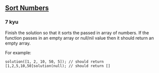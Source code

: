 <h2><a href=https://www.codewars.com/kata/5174a4c0f2769dd8b1000003/train/javascript target="_blank">Sort Numbers</a></h2><h3>7 kyu</h3><p>Finish the solution so that it sorts the passed in array of numbers. If the function passes in an empty array or null/nil value then it should return an empty array.</p><p>For example:</p><pre style="display: none;"><code class="language-r"><span class="cm-variable">solution</span>(<span class="cm-variable">c</span>(<span class="cm-number">1</span>, <span class="cm-number">2</span>, <span class="cm-number">3</span>, <span class="cm-number">10</span>, <span class="cm-number">5</span>)) <span class="cm-comment"># should return c(1, 2, 3, 5, 10)</span><span class="cm-variable">solution</span>(<span class="cm-atom">NULL</span>)              <span class="cm-comment"># should return NULL</span></code></pre><pre style="display: none;"><code class="language-php"><span class="cm-variable">solution</span>([<span class="cm-number">1</span>, <span class="cm-number">2</span>, <span class="cm-number">10</span>, <span class="cm-number">50</span>, <span class="cm-number">5</span>]); <span class="cm-comment">// should return [1,2,5,10,50]</span><span class="cm-variable">solution</span>(<span class="cm-atom">null</span>); <span class="cm-comment">// should return []</span></code></pre><pre><code class="language-javascript"><span class="cm-variable">solution</span>([<span class="cm-number">1</span>, <span class="cm-number">2</span>, <span class="cm-number">10</span>, <span class="cm-number">50</span>, <span class="cm-number">5</span>]); <span class="cm-comment">// should return [1,2,5,10,50]</span><span class="cm-variable">solution</span>(<span class="cm-atom">null</span>); <span class="cm-comment">// should return []</span></code></pre><pre style="display: none;"><code class="language-typescript"><span class="cm-variable">solution</span>([<span class="cm-number">1</span>, <span class="cm-number">2</span>, <span class="cm-number">10</span>, <span class="cm-number">50</span>, <span class="cm-number">5</span>]); <span class="cm-comment">// should return [1, 2, 5, 10, 50]</span><span class="cm-variable">solution</span>([]); <span class="cm-comment">// should return []</span></code></pre><pre style="display: none;"><code class="language-coffeescript"><span class="cm-variable">solution</span><span class="cm-punctuation">(</span><span class="cm-punctuation">[</span><span class="cm-number">1</span><span class="cm-punctuation">,</span> <span class="cm-number">2</span><span class="cm-punctuation">,</span> <span class="cm-number">10</span><span class="cm-punctuation">,</span> <span class="cm-number">50</span><span class="cm-punctuation">,</span> <span class="cm-number">5</span><span class="cm-punctuation">]</span><span class="cm-punctuation">)</span> <span class="cm-comment"># should return [1,2,5,10,50]</span><span class="cm-variable">solution</span><span class="cm-punctuation">(</span><span class="cm-atom">null</span><span class="cm-punctuation">)</span> <span class="cm-comment"># should return []</span></code></pre><pre style="display: none;"><code class="language-ruby"><span class="cm-variable">solution</span>([<span class="cm-number">1</span>, <span class="cm-number">2</span>, <span class="cm-number">10</span>, <span class="cm-number">50</span>, <span class="cm-number">5</span>]) <span class="cm-comment"># should return [1,2,5,10,50]</span><span class="cm-variable">solution</span>(<span class="cm-keyword">nil</span>) <span class="cm-comment"># should return []</span></code></pre><pre style="display: none;"><code class="language-python"><span class="cm-variable">solution</span>([<span class="cm-number">1</span>,<span class="cm-number">2</span>,<span class="cm-number">3</span>,<span class="cm-number">10</span>,<span class="cm-number">5</span>]) <span class="cm-comment"># should return [1,2,3,5,10]</span><span class="cm-variable">solution</span>(<span class="cm-keyword">None</span>) <span class="cm-comment"># should return []</span></code></pre><pre style="display: none;"><code class="language-julia"><span class="cm-variable">solution</span>([<span class="cm-number">1</span>, <span class="cm-number">2</span>, <span class="cm-number">10</span>, <span class="cm-number">50</span>, <span class="cm-number">5</span>]) <span class="cm-comment"># should return [1,2,5,10,50]</span><span class="cm-variable">solution</span>(<span class="cm-builtin">nothing</span>) <span class="cm-comment"># should return []</span></code></pre><pre style="display: none;"><code class="language-csharp"><span class="cm-variable">SortNumbers</span>(<span class="cm-keyword">new</span> <span class="cm-type">int</span>[] { <span class="cm-number">1</span>, <span class="cm-number">2</span>, <span class="cm-number">10</span>, <span class="cm-number">50</span>, <span class="cm-number">5</span> }); <span class="cm-comment">// should return new int[] { 1, 2, 5, 10, 50 }</span><span class="cm-variable">SortNumbers</span>(<span class="cm-atom">null</span>); <span class="cm-comment">// should return new int[] { }</span></code></pre><pre style="display: none;"><code class="language-rust"><span class="cm-variable">sort_numbers</span>(&amp;<span class="cm-variable-3">vec!</span>[<span class="cm-number">1</span>, <span class="cm-number">2</span>, <span class="cm-number">3</span>, <span class="cm-number">10</span>, <span class="cm-number">5</span>]); <span class="cm-comment">// should return vec![1, 2, 3, 5, 10]</span><span class="cm-variable">sort_numbers</span>(&amp;<span class="cm-variable-3">vec!</span>[]); <span class="cm-comment">// should return !vec[]</span></code></pre><pre style="display: none;"><code class="language-haskell"><span class="cm-variable">sortNumbers</span> [<span class="cm-number">1</span>, <span class="cm-number">2</span>, <span class="cm-number">10</span>, <span class="cm-number">50</span>, <span class="cm-number">5</span>] <span class="cm-keyword">=</span> <span class="cm-builtin">Just</span> [<span class="cm-number">1</span>, <span class="cm-number">2</span>, <span class="cm-number">5</span>, <span class="cm-number">10</span>, <span class="cm-number">50</span>]<span class="cm-variable">sortNumbers</span> [] <span class="cm-keyword">=</span> <span class="cm-builtin">Nothing</span></code></pre><pre style="display: none;"><code class="language-lambdacalc"><span class="cm-comment"># (Note in Lambda Calculus we have lists instead of arrays.)</span><span class="cm-variable-2">nums</span> <span class="cm-text">=</span> <span class="cm-text">cons</span> <span class="cm-number">1</span> <span class="cm-bracket">(</span><span class="cm-text">cons</span> <span class="cm-number">2</span> <span class="cm-bracket">(</span><span class="cm-text">cons</span> <span class="cm-number">10</span> <span class="cm-bracket">(</span><span class="cm-text">cons</span> <span class="cm-number">50</span> <span class="cm-bracket">(</span><span class="cm-text">cons</span> <span class="cm-number">5</span> <span class="cm-text">nil</span><span class="cm-bracket">)</span><span class="cm-bracket">)</span><span class="cm-bracket">)</span><span class="cm-bracket">)</span><span class="cm-text">sort</span> <span class="cm-text">nums</span> <span class="cm-comment"># cons 1 (cons 2 (cons 5 (cons 10 (cons 50 nil))))</span></code></pre><pre style="display: none;"><code class="language-cpp"><span class="cm-variable">sortNumbers</span>({<span class="cm-number">1</span>, <span class="cm-number">2</span>, <span class="cm-number">10</span>, <span class="cm-number">50</span>, <span class="cm-number">5</span>}) <span class="cm-comment">// sholud return {1, 2, 5, 10, 50}</span><span class="cm-variable">sortNumbers</span>({}) <span class="cm-comment">// should return {}</span></code></pre><pre style="display: none;"><code class="language-c"><span class="cm-type">int</span> <span class="cm-variable">array</span>[<span class="cm-number">5</span>] <span class="cm-operator">=</span> {<span class="cm-number">1</span>, <span class="cm-number">2</span>, <span class="cm-number">10</span>, <span class="cm-number">50</span>, <span class="cm-number">5</span>};<span class="cm-variable">sort_ascending</span>(<span class="cm-number">5</span>, <span class="cm-variable">array</span>); <span class="cm-comment">// array is now {1, 2, 5, 10, 50}</span><span class="cm-variable">sort_ascending</span>(<span class="cm-number">0</span>, <span class="cm-atom">NULL</span>); <span class="cm-comment">// nothing to do for empty array</span></code></pre><pre style="display: none;"><code class="language-cobol">      SortNumbers([<span class="cm-number">1</span>, <span class="cm-number">2</span>, <span class="cm-number">10</span>, <span class="cm-number">50</span>, <span class="cm-number">5</span>])      <span class="cm-comment">*  -&gt; res = [1, 2, 5, 10, 50]</span>      SortNumbers([])      <span class="cm-comment">*  -&gt; res = []</span></code></pre><pre style="display: none;"><code class="language-scala"><span class="cm-variable">sol</span>(<span class="cm-type">List</span>(<span class="cm-number">0</span>, <span class="cm-number">3</span>, <span class="cm-number">2</span>, <span class="cm-number">5</span>, <span class="cm-number">4</span>, <span class="cm-number">1</span>)) <span class="cm-comment">// returns List(0, 1, 2, 3, 4, 5)</span><span class="cm-variable">sol</span>(<span class="cm-type">List</span>()) <span class="cm-comment">// returns List()</span></code></pre><pre style="display: none;"><code class="language-crystal"><span class="cm-variable">solution</span>([<span class="cm-number">1</span>, <span class="cm-number">2</span>, <span class="cm-number">10</span>, <span class="cm-number">50</span>, <span class="cm-number">5</span>]) <span class="cm-comment"># should return [1,2,5,10,50]</span><span class="cm-variable">solution</span>(<span class="cm-atom">nil</span>) <span class="cm-comment"># should return [] of Int32</span></code></pre>